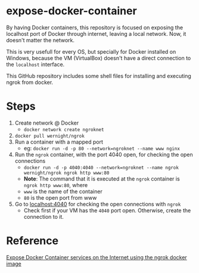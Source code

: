 # expose-docker-container
By having Docker containers, this repository is focused on exposing the localhost port of Docker through internet, leaving a local network. Now, it doesn't matter the network.

This is very usefull for every OS, but specially for Docker installed on Windows, because the VM (VirtualBox) doesn't have a direct connection to the `localhost` interface.

This GitHub repository includes some shell files for installing and executing ngrok from docker.

# Steps
1. Create network @ Docker
    - `docker network create ngroknet`
2. `docker pull wernight/ngrok`
3. Run a container with a mapped port
    - eg: `docker run -d -p 80 --network=ngroknet --name www nginx`
4. Run the `ngrok` container, with the port 4040 open, for checking the open connections
    - `docker run -d -p 4040:4040 --network=ngroknet --name ngrok wernight/ngrok ngrok http www:80`
    - **Note**: The command that it is executed at the `ngrok` container is `ngrok http www:80`, where
    - `www` is the name of the container
    - `80` is the open port from www
5. Go to [localhost:4040](http://localhost:4040) for checking the open connections with `ngrok`
    - Check first if your VM has the `4040` port open. Otherwise, create the connection to it.

# Reference
[Expose Docker Container services on the Internet using the ngrok docker image](https://technology.amis.nl/2019/01/06/expose-docker-container-services-on-the-internet-using-ngrok/)